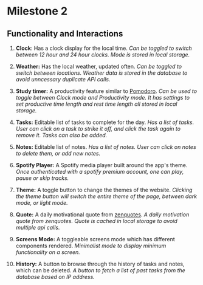 # Milestone 2

## **Functionality and Interactions**

1. **Clock**: Has a clock display for the local time. *Can be toggled to switch between 12 hour and 24 hour clocks. Mode is stored in local storage.*

2. **Weather:** Has the local weather, updated often. *Can be toggled to switch between locations. Weather data is stored in the database to avoid unncessary duplicate API calls.*

3. **Study timer:** A productivity feature similar to [Pomodoro](https://pomofocus.io/). *Can be used to toggle between Clock mode and Productivity mode. It has settings to set productive time length and rest time length all stored in local storage.*

4. **Tasks:** Editable list of tasks to complete for the day. *Has a list of tasks. User can click on a task to strike it off, and click the task again to remove it. Tasks can also be added.*

5. **Notes:** Editable list of notes. *Has a list of notes. User can click on notes to delete them, or add new notes.*

6. **Spotify Player:** A Spotify media player built around the app's theme. *Once authenticated with a spotify premium account, one can play, pause or skip tracks.*

7. **Theme:** A toggle button to change the themes of the website. *Clicking the theme button will switch the entire theme of the page, between dark mode, or light mode.*

8. **Quote:** A daily motivational quote from [zenquotes](https://zenquotes.io/). *A daily motivation quote from zenquotes. Quote is cached in local storage to avoid multiple api calls.*

9. **Screens Mode:** A toggleable screens mode which has different components rendered. *Minimalist mode to display minimum functionality on a screen.*

10. **History:** A button to browse through the history of tasks and notes, which can be deleted. *A button to fetch a list of past tasks from the database based on IP address.*
